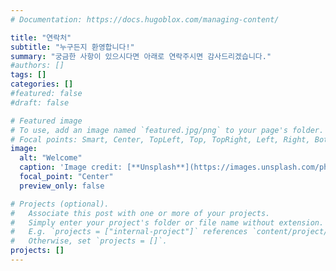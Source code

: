 ```yaml
---
# Documentation: https://docs.hugoblox.com/managing-content/

title: "연락처"
subtitle: "누구든지 환영합니다!"
summary: "궁금한 사항이 있으시다면 아래로 연락주시면 감사드리겠습니다."
#authors: []
tags: []
categories: []
#featured: false
#draft: false

# Featured image
# To use, add an image named `featured.jpg/png` to your page's folder.
# Focal points: Smart, Center, TopLeft, Top, TopRight, Left, Right, BottomLeft, Bottom, BottomRight.
image:
  alt: "Welcome"
  caption: 'Image credit: [**Unsplash**](https://images.unsplash.com/photo-1546641082-cc6e696dacdb?q=80&w=2850&auto=format&fit=crop&ixlib=rb-4.0.3&ixid=M3wxMjA3fDB8MHxwaG90by1wYWdlfHx8fGVufDB8fHx8fA%3D%3D)'
  focal_point: "Center"
  preview_only: false

# Projects (optional).
#   Associate this post with one or more of your projects.
#   Simply enter your project's folder or file name without extension.
#   E.g. `projects = ["internal-project"]` references `content/project/deep-learning/index.md`.
#   Otherwise, set `projects = []`.
projects: []
---
```

